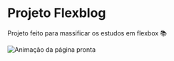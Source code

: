 
# Projeto Flexblog

Projeto feito para massificar os estudos em flexbox 📚

<img src="./img/FLEXBLOG.gif" alt="Animação da página pronta">

